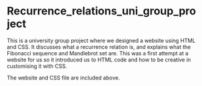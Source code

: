 # Recurrence_relations_uni_group_project

This is a university group project where we designed a website using HTML and CSS. It discusses what a recurrence relation is, and explains what the Fibonacci sequence and Mandlebrot set are. This was a first attempt at a website for us so it introduced us to HTML code and how to be creative in customising it with CSS. 

The website and CSS file are included above.

